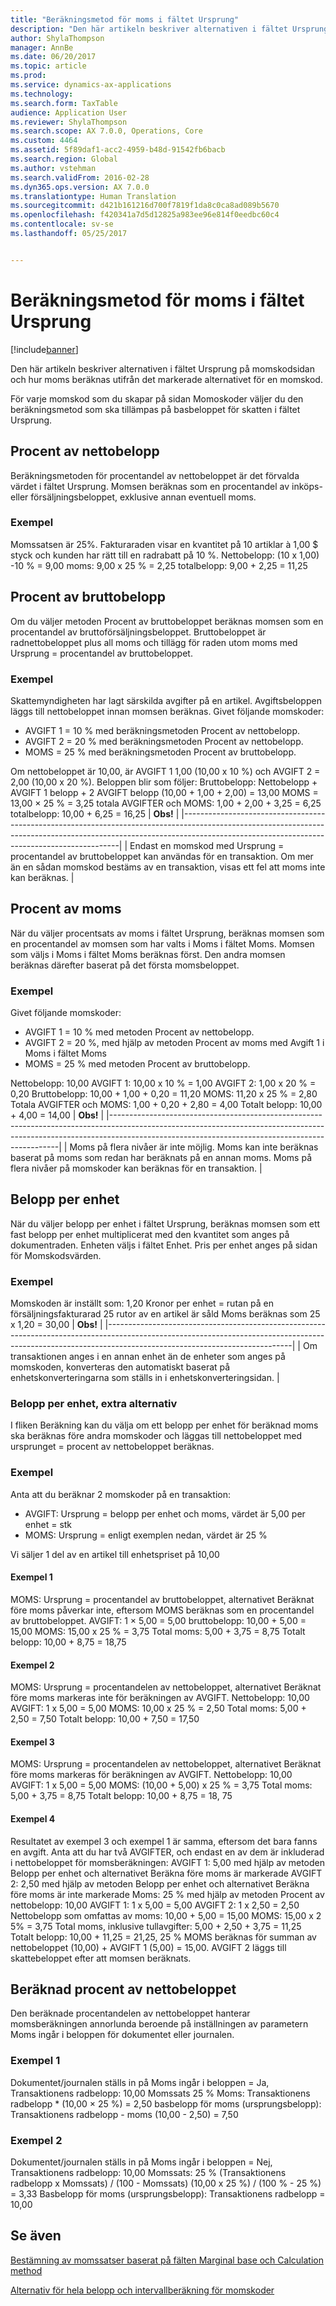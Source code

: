 ```yaml
---
title: "Beräkningsmetod för moms i fältet Ursprung"
description: "Den här artikeln beskriver alternativen i fältet Ursprung på momskodsidan och hur moms beräknas utifrån det markerade alternativet för en momskod."
author: ShylaThompson
manager: AnnBe
ms.date: 06/20/2017
ms.topic: article
ms.prod: 
ms.service: dynamics-ax-applications
ms.technology: 
ms.search.form: TaxTable
audience: Application User
ms.reviewer: ShylaThompson
ms.search.scope: AX 7.0.0, Operations, Core
ms.custom: 4464
ms.assetid: 5f89daf1-acc2-4959-b48d-91542fb6bacb
ms.search.region: Global
ms.author: vstehman
ms.search.validFrom: 2016-02-28
ms.dyn365.ops.version: AX 7.0.0
ms.translationtype: Human Translation
ms.sourcegitcommit: d421b161216d700f7819f1da8c0ca8ad089b5670
ms.openlocfilehash: f420341a7d5d12825a983ee96e814f0eedbc60c4
ms.contentlocale: sv-se
ms.lasthandoff: 05/25/2017


---
```


# <a name="sales-tax-calculation-methods-in-the-origin-field"></a>Beräkningsmetod för moms i fältet Ursprung

[!include[banner](../includes/banner.md)]


Den här artikeln beskriver alternativen i fältet Ursprung på momskodsidan och hur moms beräknas utifrån det markerade alternativet för en momskod.

För varje momskod som du skapar på sidan Momoskoder väljer du den beräkningsmetod som ska tillämpas på basbeloppet för skatten i fältet Ursprung.

## <a name="percentage-of-net-amount"></a>Procent av nettobelopp
Beräkningsmetoden för procentandel av nettobeloppet är det förvalda värdet i fältet Ursprung. Momsen beräknas som en procentandel av inköps- eller försäljningsbeloppet, exklusive annan eventuell moms.
### <a name="example"></a>Exempel

Momssatsen är 25%. Fakturaraden visar en kvantitet på 10 artiklar à 1,00 $ styck och kunden har rätt till en radrabatt på 10 %. Nettobelopp: (10 x 1,00) -10 % = 9,00 moms: 9,00 x 25 % = 2,25 totalbelopp: 9,00 + 2,25 = 11,25

## <a name="percentage-of-gross-amount"></a> Procent av bruttobelopp
Om du väljer metoden Procent av bruttobeloppet beräknas momsen som en procentandel av bruttoförsäljningsbeloppet. Bruttobeloppet är radnettobeloppet plus all moms och tillägg för raden utom moms med Ursprung = procentandel av bruttobeloppet.
### <a name="example"></a>Exempel

Skattemyndigheten har lagt särskilda avgifter på en artikel. Avgiftsbeloppen läggs till nettobeloppet innan momsen beräknas. Givet följande momskoder:
-   AVGIFT 1 = 10 % med beräkningsmetoden Procent av nettobelopp.
-   AVGIFT 2 = 20 % med beräkningsmetoden Procent av nettobelopp.
-   MOMS = 25 % med beräkningsmetoden Procent av bruttobelopp.

Om nettobeloppet är 10,00, är AVGIFT 1 1,00 (10,00 x 10 %) och AVGIFT 2 = 2,00 (10,00 x 20 %). Beloppen blir som följer: Bruttobelopp: Nettobelopp + AVGIFT 1 belopp + 2 AVGIFT belopp (10,00 + 1,00 + 2,00) = 13,00 MOMS = 13,00 × 25 % = 3,25 totala AVGIFTER och MOMS: 1,00 + 2,00 + 3,25 = 6,25 totalbelopp: 10,00 + 6,25 = 16,25
| **Obs!**                                                                                                                                                                                                                 |
|--------------------------------------------------------------------------------------------------------------------------------------------------------------------------------------------------------------------------|
| Endast en momskod med Ursprung = procentandel av bruttobeloppet kan användas för en transaktion. Om mer än en sådan momskod bestäms av en transaktion, visas ett fel att moms inte kan beräknas. |

 
<a name="percentage-of-sales-tax"></a>Procent av moms
-----------------------

När du väljer procentsats av moms i fältet Ursprung, beräknas momsen som en procentandel av momsen som har valts i Moms i fältet Moms. Momsen som väljs i Moms i fältet Moms beräknas först. Den andra momsen beräknas därefter baserat på det första momsbeloppet.
### <a name="example"></a>Exempel

Givet följande momskoder:
-   AVGIFT 1 = 10 % med metoden Procent av nettobelopp.
-   AVGIFT 2 = 20 %, med hjälp av metoden Procent av moms med Avgift 1 i Moms i fältet Moms
-   MOMS = 25 % med metoden Procent av bruttobelopp.

Nettobelopp: 10,00 AVGIFT 1: 10,00 x 10 % = 1,00 AVGIFT 2: 1,00 x 20 % = 0,20 Bruttobelopp: 10,00 + 1,00 + 0,20 = 11,20 MOMS: 11,20 x 25 % = 2,80 Totala AVGIFTER och MOMS: 1,00 + 0,20 + 2,80 = 4,00 Totalt belopp: 10,00 + 4,00 = 14,00
| **Obs!**                                                                                                                                                                                                                    |
|-----------------------------------------------------------------------------------------------------------------------------------------------------------------------------------------------------------------------------|
| Moms på flera nivåer är inte möjlig. Moms kan inte beräknas baserat på moms som redan har beräknats på en annan moms. Moms på flera nivåer på momskoder kan beräknas för en transaktion. |

## <a name="amount-per-unit"></a> Belopp per enhet
När du väljer belopp per enhet i fältet Ursprung, beräknas momsen som ett fast belopp per enhet multiplicerat med den kvantitet som anges på dokumentraden. Enheten väljs i fältet Enhet. Pris per enhet anges på sidan för Momskodsvärden.
### <a name="example"></a>Exempel

Momskoden är inställt som: 1,20 Kronor per enhet = rutan på en försäljningsfakturarad 25 rutor av en artikel är såld Moms beräknas som 25 x 1,20 = 30,00
| **Obs!**                                                                                                                                                                                                 |
|----------------------------------------------------------------------------------------------------------------------------------------------------------------------------------------------------------|
| Om transaktionen anges i en annan enhet än de enheter som anges på momskoden, konverteras den automatiskt baserat på enhetskonverteringarna som ställs in i enhetskonverteringsidan. |

###  <a name="amount-per-unit-additional-option"></a> Belopp per enhet, extra alternativ

I fliken Beräkning kan du välja om ett belopp per enhet för beräknad moms ska beräknas före andra momskoder och läggas till nettobeloppet med ursprunget = procent av nettobeloppet beräknas.

### <a name="examples"></a>Exempel

Anta att du beräknar 2 momskoder på en transaktion:

-   AVGIFT: Ursprung = belopp per enhet och moms, värdet är 5,00 per enhet = stk
-   MOMS: Ursprung = enligt exemplen nedan, värdet är 25 %

Vi säljer 1 del av en artikel till enhetspriset på 10,00
#### <a name="example-1"></a>Exempel 1

MOMS: Ursprung = procentandel av bruttobeloppet, alternativet Beräknat före moms påverkar inte, eftersom MOMS beräknas som en procentandel av bruttobeloppet. AVGIFT: 1 × 5,00 = 5,00 bruttobelopp: 10,00 + 5,00 = 15,00 MOMS: 15,00 x 25 % = 3,75 Total moms: 5,00 + 3,75 = 8,75 Totalt belopp: 10,00 + 8,75 = 18,75

#### <a name="example-2"></a>Exempel 2

MOMS: Ursprung = procentandelen av nettobeloppet, alternativet Beräknat före moms markeras inte för beräkningen av AVGIFT. Nettobelopp: 10,00 AVGIFT: 1 x 5,00 = 5,00 MOMS: 10,00 x 25 % = 2,50 Total moms: 5,00 + 2,50 = 7,50 Totalt belopp: 10,00 + 7,50 = 17,50

#### <a name="example-3"></a>Exempel 3

MOMS: Ursprung = procentandelen av nettobeloppet, alternativet Beräknat före moms markeras för beräkningen av AVGIFT. Nettobelopp: 10,00 AVGIFT: 1 x 5,00 = 5,00 MOMS: (10,00 + 5,00) x 25 % = 3,75 Total moms: 5,00 + 3,75 = 8,75 Totalt belopp: 10,00 + 8,75 = 18, 75

#### <a name="example-4"></a>Exempel 4

Resultatet av exempel 3 och exempel 1 är samma, eftersom det bara fanns en avgift. Anta att du har två AVGIFTER, och endast en av dem är inkluderad i nettobeloppet för momsberäkningen: AVGIFT 1: 5,00 med hjälp av metoden Belopp per enhet och alternativet Beräkna före moms är markerade AVGIFT 2: 2,50 med hjälp av metoden Belopp per enhet och alternativet Beräkna före moms är inte markerade Moms: 25 % med hjälp av metoden Procent av nettobelopp: 10,00 AVGIFT 1: 1 x 5,00 = 5,00 AVGIFT 2: 1 x 2,50 = 2,50 Nettobelopp som omfattas av moms: 10,00 + 5,00 = 15,00 MOMS: 15,00 x 2 5% = 3,75 Total moms, inklusive tullavgifter: 5,00 + 2,50 + 3,75 = 11,25 Totalt belopp: 10,00 + 11,25 = 21,25, 25 % MOMS beräknas för summan av nettobeloppet (10,00) + AVGIFT 1 (5,00) = 15,00. AVGIFT 2 läggs till skattebeloppet efter att momsen beräknats.

## <a name="calculated-percentage-of-net-amount"></a> Beräknad procent av nettobeloppet
Den beräknade procentandelen av nettobeloppet hanterar momsberäkningen annorlunda beroende på inställningen av parametern Moms ingår i beloppen för dokumentet eller journalen.
### <a name="example-1"></a>Exempel 1

Dokumentet/journalen ställs in på Moms ingår i beloppen = Ja, Transaktionens radbelopp: 10,00 Momssats 25 % Moms: Transaktionens radbelopp * (10,00 × 25 %) = 2,50 basbelopp för moms (ursprungsbelopp): Transaktionens radbelopp - moms (10,00 - 2,50) = 7,50

### <a name="example-2"></a>Exempel 2

Dokumentet/journalen ställs in på Moms ingår i beloppen = Nej, Transaktionens radbelopp: 10,00 Momssats: 25 % (Transaktionens radbelopp x Momssats) / (100 - Momssats) (10,00 x 25 %) / (100 % - 25 %) = 3,33 Basbelopp för moms (ursprungsbelopp): Transaktionens radbelopp = 10,00 



<a name="see-also"></a>Se även
--------

[Bestämning av momssatser baserat på fälten Marginal base och Calculation method](marginal-base-field.md)

[Alternativ för hela belopp och intervallberäkning för momskoder](whole-amount-interval-options-sales-tax-codes.md)




